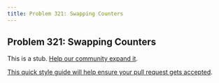 ```yaml
---
title: Problem 321: Swapping Counters
---
```

## Problem 321: Swapping Counters

This is a stub. <a href='https://github.com/freecodecamp/guides/tree/master/src/pages/certifications/coding-interview-prep/project-euler/problem-321-swapping-counters/index.md' target='_blank' rel='nofollow'>Help our community expand it</a>.

<a href='https://github.com/freecodecamp/guides/blob/master/README.md' target='_blank' rel='nofollow'>This quick style guide will help ensure your pull request gets accepted</a>.

<!-- The article goes here, in GitHub-flavored Markdown. Feel free to add YouTube videos, images, and CodePen/JSBin embeds  -->

